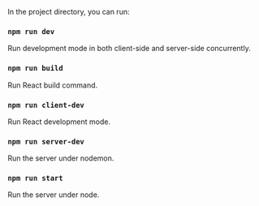 In the project directory, you can run:

### `npm run dev`
Run development mode in both client-side and server-side concurrently.

### `npm run build`
Run React build command.

### `npm run client-dev`
Run React development mode.

### `npm run server-dev`
Run the server under nodemon.

### `npm run start` 
Run the server under node.